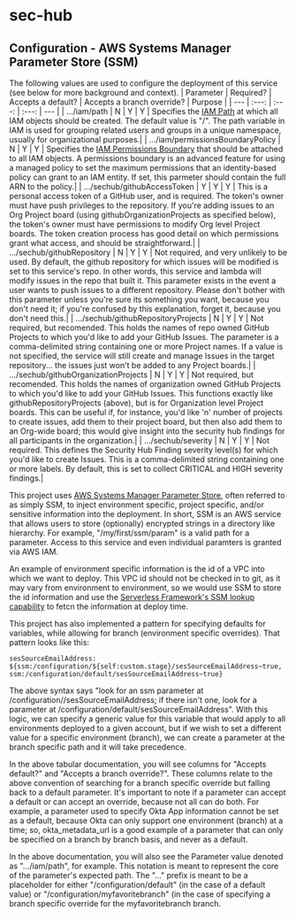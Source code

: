 # sec-hub

## Configuration - AWS Systems Manager Parameter Store (SSM)

The following values are used to configure the deployment of this service (see below for more background and context).
| Parameter | Required? | Accepts a default? | Accepts a branch override? | Purpose |
| --- | :---: | :---: | :---: | --- |
| .../iam/path | N | Y | Y | Specifies the [IAM Path](https://docs.aws.amazon.com/IAM/latest/UserGuide/reference_identifiers.html#identifiers-friendly-names) at which all IAM objects should be created. The default value is "/". The path variable in IAM is used for grouping related users and groups in a unique namespace, usually for organizational purposes.|
| .../iam/permissionsBoundaryPolicy | N | Y | Y | Specifies the [IAM Permissions Boundary](https://docs.aws.amazon.com/IAM/latest/UserGuide/access_policies_boundaries.html) that should be attached to all IAM objects. A permissions boundary is an advanced feature for using a managed policy to set the maximum permissions that an identity-based policy can grant to an IAM entity. If set, this parmeter should contain the full ARN to the policy.|
| .../sechub/githubAccessToken | Y | Y | Y | This is a personal access token of a GitHub user, and is required. The token's owner must have push privileges to the repository. If you're adding issues to an Org Project board (using githubOrganizationProjects as specified below), the token's owner must have permissions to modify Org level Project boards. The token creation process has good detail on which permissions grant what access, and should be straightforward.|
| .../sechub/githubRepository | N | Y | Y | Not required, and very unlikely to be used. By default, the github repository for which issues will be modified is set to this service's repo. In other words, this service and lambda will modify issues in the repo that built it. This parameter exists in the event a user wants to push issues to a different repository. Please don't bother with this parameter unless you're sure its something you want, because you don't need it; if you're confused by this explanation, forget it, because you don't need this.|
| .../sechub/githubRepositoryProjects | N | Y | Y | Not required, but recomended. This holds the names of repo owned GitHub Projects to which you'd like to add your GitHub Issues. The parameter is a comma-delimited string containing one or more Project names. If a value is not specified, the service will still create and manage Issues in the target repository... the issues just won't be added to any Project boards.|
| .../sechub/githubOrganizationProjects | N | Y | Y | Not required, but recomended. This holds the names of organization owned GitHub Projects to which you'd like to add your GitHub Issues. This functions exactly like githubRepositoryProjects (above), but is for Organization level Project boards. This can be useful if, for instance, you'd like 'n' number of projects to create issues, add them to their project board, but then also add them to an Org-wide board; this would give insight into the security hub findings for all participants in the organization.|
| .../sechub/severity | N | Y | Y | Not required. This defines the Security Hub Finding severity level(s) for which you'd like to create Issues. This is a comma-delimited string containing one or more labels. By default, this is set to collect CRITICAL and HIGH severity findings.|

This project uses [AWS Systems Manager Parameter Store](https://docs.aws.amazon.com/systems-manager/latest/userguide/systems-manager-parameter-store.html), often referred to as simply SSM, to inject environment specific, project specific, and/or sensitive information into the deployment.
In short, SSM is an AWS service that allows users to store (optionally) encrypted strings in a directory like hierarchy. For example, "/my/first/ssm/param" is a valid path for a parameter. Access to this service and even individual paramters is granted via AWS IAM.

An example of environment specific information is the id of a VPC into which we want to deploy. This VPC id should not be checked in to git, as it may vary from environment to environment, so we would use SSM to store the id information and use the [Serverless Framework's SSM lookup capability](https://www.serverless.com/framework/docs/providers/aws/guide/variables/#reference-variables-using-the-ssm-parameter-store) to fetcn the information at deploy time.

This project has also implemented a pattern for specifying defaults for variables, while allowing for branch (environment specific overrides). That pattern looks like this:

```
sesSourceEmailAddress: ${ssm:/configuration/${self:custom.stage}/sesSourceEmailAddress~true, ssm:/configuration/default/sesSourceEmailAddress~true}
```

The above syntax says "look for an ssm parameter at /configuration/<branch name>/sesSourceEmailAddress; if there isn't one, look for a parameter at /configuration/default/sesSourceEmailAddress". With this logic, we can specify a generic value for this variable that would apply to all environments deployed to a given account, but if we wish to set a different value for a specific environment (branch), we can create a parameter at the branch specific path and it will take precedence.

In the above tabular documentation, you will see columns for "Accepts default?" and "Accepts a branch override?". These columns relate to the above convention of searching for a branch specific override but falling back to a default parameter. It's important to note if a parameter can accept a default or can accept an override, because not all can do both. For example, a parameter used to specify Okta App information cannot be set as a default, because Okta can only support one environment (branch) at a time; so, okta_metadata_url is a good example of a parameter that can only be specified on a branch by branch basis, and never as a default.

In the above documentation, you will also see the Parameter value denoted as ".../iam/path", for example. This notation is meant to represent the core of the parameter's expected path. The "..." prefix is meant to be a placeholder for either "/configuration/default" (in the case of a default value) or "/configuration/myfavoritebranch" (in the case of specifying a branch specific override for the myfavoritebranch branch.
